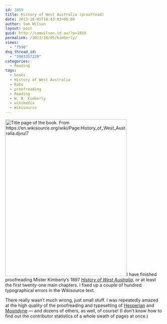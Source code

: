 ```yaml
---
id: 1859
title: History of West Australia (proofread)
date: 2013-10-05T18:43:03+00:00
author: Sam Wilson
layout: post
guid: http://samwilson.id.au/?p=1859
permalink: /2013/10/05/kimberly/
views:
  - "7590"
dsq_thread_id:
  - "3903357220"
categories:
  - Reading
tags:
  - books
  - History of West Australia
  - Kobo
  - proofreading
  - Reading
  - W. B. Kimberly
  - wikimedia
  - Wikisource
---
```

[<img src="http://samwilson.id.au/wp-content/uploads/2013/10/HoWA-387x500.jpg" alt="Title page of the book. From https://en.wikisource.org/wiki/Page:History_of_West_Australia.djvu/7" width="387" height="500" class="alignleft size-medium wp-image-1860" srcset="https://samwilson.id.au/wp-content/uploads/2013/10/HoWA-387x500.jpg 387w, https://samwilson.id.au/wp-content/uploads/2013/10/HoWA-116x150.jpg 116w, https://samwilson.id.au/wp-content/uploads/2013/10/HoWA-793x1024.jpg 793w" sizes="(max-width: 387px) 100vw, 387px" />](https://en.wikisource.org/wiki/Page:History_of_West_Australia.djvu/7)I have finished proofreading Mister Kimberly’s 1897 [_History of West Australia_](https://en.wikisource.org/wiki/History_of_West_Australia), or at least the first twenty-one main chapters. I fixed up a couple of hundred typographical errors in the Wikisource text.

There really wasn’t much wrong, just small stuff. I was repeatedly amazed at the high quality of the proofreading and typesetting of [Hesperian](https://en.wikisource.org/wiki/User:Hesperian) and [Moondyne](https://en.wikisource.org/wiki/User:Moondyne) — and dozens of others, as well, of course! (I don’t know how to find out the contributor statistics of a whole swath of pages at once.)